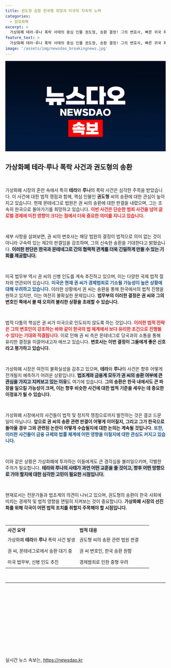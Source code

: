 ```yaml
---
title: 권도형 송환 한국행 희망과 미국의 지속적 노력
categories:
  - 암호화폐
excerpt: >
  가상화폐 테라·루나 폭락 사태의 중심 인물 권도형, 송환 결정! 그의 변호사, 빠른 귀국 희망 밝혀. 미국 법무부, 신병 인도 절차 계속 추진 중. 과연 권 씨의 운명은? 클릭해 확인하세요!
feature_text: >
  가상화폐 테라·루나 폭락 사태의 중심 인물 권도형, 송환 결정! 그의 변호사, 빠른 귀국 희망 밝혀. 미국 법무부, 신병 인도 절차 계속 추진 중. 과연 권 씨의 운명은? 클릭해 확인하세요!
image: '/assets/img/newsdao_breakingnews.jpg'
---
```


<p><img src="/assets/img/newsdao_breakingnews.jpg" alt="cryptoinkorea 속보" /></p>

<h2 data-ke-size="size26">가상화폐 테라·루나 폭락 사건과 권도형의 송환</h2>

<p data-ke-size="size16">&nbsp;</p>

<p>가상화폐 시장의 혼란 속에서 특히 <b>테라</b>와 <b>루나</b>의 폭락 사건은 심각한 주목을 받았습니다. 이 사건에 대한 법적 쟁점과 함께, 핵심 인물인 <b>권도형</b> 씨의 송환에 대한 관심이 높아지고 있습니다. 현재 몬테네그로 법원은 권 씨의 송환에 대한 판결을 내렸으며, 그는 조속히 한국으로 돌아가기를 희망하고 있습니다. <b><span style="color: #ee2323;">이번 사건은 단순한 범죄 사건을 넘어 글로벌 경제에 미친 영향이 크다는 점에서 더욱 중요한 의미를 지니고 있습니다.</span></b> </p>

<p data-ke-size="size16">&nbsp;</p>

<p>세부 사항을 살펴보면, 권 씨의 변호사는 해당 법원의 결정이 법적으로 의미 없는 것이 아니라 구속력 있는 제2의 판결임을 강조하며, 그의 신속한 송환을 기대한다고 밝혔습니다. <b><span style="background-color: #21538527;">이러한 판단은 한국과 몬테네그로 간의 협력적 관계를 더욱 긴밀하게 만들 수 있는 기회를 제공합니다.</span></b> </p>

<p data-ke-size="size16">&nbsp;</p>

<p>미국 법무부 역시 권 씨의 신병 인도를 계속 추진하고 있으며, 이는 다양한 국제 법적 절차와 연관되어 있습니다. <b><span style="color: #1a5490;">미국은 현재 권 씨가 경제범죄로 기소될 가능성이 높은 상황에 대해 우려하고 있습니다.</span></b> 이러한 상황에서 권 씨는 송환을 통해 한국에서의 법적 진행을 원하고 있지만, 이는 여전히 불확실한 문제입니다. <b>법무부의 이러한 결정은 권 씨와 그의 변호인 쪽에서 볼 때 오히려 불리한 상황을 초래할 수 있습니다.</b> </p>

<p data-ke-size="size16">&nbsp;</p>

<p>법적 다툼의 핵심은 권 씨가 미국으로 인도되지 않도록 하는 것입니다. <b><span style="color: #ee2323;">이러한 법적 전략은 그의 변호인이 강조하는 바와 같이 한국의 법 체계에서 보다 유리한 조건으로 진행될 수 있다는 기대와 직결됩니다.</span></b> 이로 인해 권 씨 측은 몬테네그로 당국과의 소통을 통해 유리한 결정을 이끌어내고자 애쓰고 있습니다. <b>변호사는 이번 결정이 그들에게 좋은 신호라고 평가하고 있습니다.</b></p>

<p data-ke-size="size16">&nbsp;</p>

<p>가상화폐 시장은 여전히 불확실성을 감추고 있으며, <b>테라</b>와 <b>루나</b>의 사건은 향후 어떻게 전개될지 예측하기 어려운 상황입니다. <b><span style="background-color: #21538527;">법조계와 금융계 모두가 권 씨의 송환 여부에 큰 관심을 가지고 지켜보고 있는 이유</span></b>도 여기에 있습니다. <b>그의 송환은 한국 내에서도 큰 파장을 일으킬 가능성이 크며, 이는 향후 비슷한 사건에 대한 법적 기준을 세우는 데 중요한 이정표가 될 수 있습니다.</b> </p>

<p data-ke-size="size16">&nbsp;</p>

<p>가상화폐 시장에서의 사건들이 법적 및 정치적 쟁점으로까지 발전하는 것은 결코 드문 일이 아닙니다. <b>앞으로 권 씨의 송환 관련 판결이 어떻게 이어질지, 그리고 그가 한국으로 돌아올 경우 그와 관련된 논란이 어떻게 수습될지에 대한 논의는 계속될 것입니다.</b> <b><span style="color: #1a5490;">또한, 이러한 사건들이 금융 규제와 법률 체계에 어떤 영향을 미칠지에 대한 관심도 커지고 있습니다.</span></b> </p>

<p data-ke-size="size16">&nbsp;</p>

<p>이와 같은 상황은 가상화폐에 투자하는 이들에게도 큰 경각심을 불러일으키며, 각별한 주의가 필요합니다. <b><span style="background-color: #21538527;">테라와 루나의 사태가 과연 어떤 교훈을 줄 것이고, 향후 어떤 방향으로 가야 할지에 대한 심각한 고민이 필요한 시점입니다.</span></b></p>

<p data-ke-size="size16">&nbsp;</p>

<p>현재로서는 전문가들과 법조계의 의견이 나뉘고 있으며, 권도형의 송환이 한국 사회에 미치는 경제적 및 법적 영향을 면밀히 지켜보는 것이 중요합니다. <b>가상화폐 시장의 선진화를 위해 각국이 어떤 법적 조치를 취할지 주목해야 할 시점입니다.</b> </p>

<p data-ke-size="size16">&nbsp;</p>

<table style="width: 100%; border-collapse: collapse;">
    <tr>
        <th style="width: 50%; text-align: left;"><b>사건 요약</b></th>
        <th style="width: 50%; text-align: left;"><b>법적 대응</b></th>
    </tr>
    <tr>
        <td style="text-align: left; height: 30px;">가상화폐 <b>테라</b>와 <b>루나</b> 폭락 사건 발생</td>
        <td style="text-align: left; height: 30px;">권도형 씨의 송환 관련 법원 판결</td>
    </tr>
    <tr>
        <td style="text-align: left; height: 30px;">권 씨, 몬테네그로에서 송환 대기 중</td>
        <td style="text-align: left; height: 30px;">권 씨 변호인, 한국 송환 원함</td>
    </tr>
    <tr>
        <td style="text-align: left; height: 30px;">미국 법무부, 신병 인도 추진</td>
        <td style="text-align: left; height: 30px;">경제범죄로 인한 중형 우려</td>
    </tr>
</table>

<p data-ke-size="size16">&nbsp;</p>

<hr>

<p data-ke-size="size16">&nbsp;</p> 

<p data-ke-size="size16">&nbsp;</p> 

<p data-ke-size="size16">&nbsp;</p>

<p data-ke-size="size16">&nbsp;</p> 

<p data-ke-size="size16">&nbsp;</p> 

<p data-ke-size="size16">&nbsp;</p> 

<p data-ke-size="size16">&nbsp;</p>
실시간 뉴스 속보는, <a href="https://newsdao.kr" rel="dofollow">https://newsdao.kr</a>


